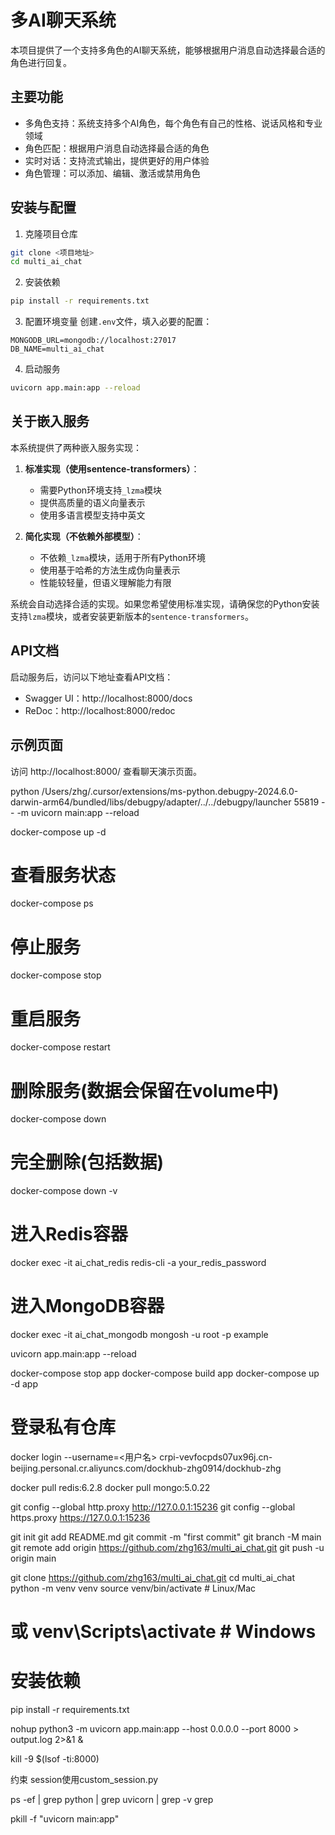 # 多AI聊天系统

本项目提供了一个支持多角色的AI聊天系统，能够根据用户消息自动选择最合适的角色进行回复。

## 主要功能

- 多角色支持：系统支持多个AI角色，每个角色有自己的性格、说话风格和专业领域
- 角色匹配：根据用户消息自动选择最合适的角色
- 实时对话：支持流式输出，提供更好的用户体验
- 角色管理：可以添加、编辑、激活或禁用角色

## 安装与配置

1. 克隆项目仓库
```bash
git clone <项目地址>
cd multi_ai_chat
```

2. 安装依赖
```bash
pip install -r requirements.txt
```

3. 配置环境变量
创建`.env`文件，填入必要的配置：
```
MONGODB_URL=mongodb://localhost:27017
DB_NAME=multi_ai_chat
```

4. 启动服务
```bash
uvicorn app.main:app --reload
```

## 关于嵌入服务

本系统提供了两种嵌入服务实现：

1. **标准实现（使用sentence-transformers）**：
   - 需要Python环境支持`_lzma`模块
   - 提供高质量的语义向量表示
   - 使用多语言模型支持中英文

2. **简化实现（不依赖外部模型）**：
   - 不依赖`_lzma`模块，适用于所有Python环境
   - 使用基于哈希的方法生成伪向量表示
   - 性能较轻量，但语义理解能力有限

系统会自动选择合适的实现。如果您希望使用标准实现，请确保您的Python安装支持`lzma`模块，或者安装更新版本的`sentence-transformers`。

## API文档

启动服务后，访问以下地址查看API文档：
- Swagger UI：http://localhost:8000/docs
- ReDoc：http://localhost:8000/redoc

## 示例页面

访问 http://localhost:8000/ 查看聊天演示页面。 



python /Users/zhg/.cursor/extensions/ms-python.debugpy-2024.6.0-darwin-arm64/bundled/libs/debugpy/adapter/../../debugpy/launcher 55819 -- -m uvicorn main:app --reload 



docker-compose up -d

# 查看服务状态
docker-compose ps

# 停止服务
docker-compose stop

# 重启服务
docker-compose restart

# 删除服务(数据会保留在volume中)
docker-compose down

# 完全删除(包括数据)
docker-compose down -v


# 进入Redis容器
docker exec -it ai_chat_redis redis-cli -a your_redis_password

# 进入MongoDB容器
docker exec -it ai_chat_mongodb mongosh -u root -p example


uvicorn app.main:app --reload 


docker-compose stop app
docker-compose build app
docker-compose up -d app


# 登录私有仓库
docker login --username=<用户名> crpi-vevfocpds07ux96j.cn-beijing.personal.cr.aliyuncs.com/dockhub-zhg0914/dockhub-zhg


docker pull redis:6.2.8
docker pull mongo:5.0.22


git config --global http.proxy http://127.0.0.1:15236
git config --global https.proxy https://127.0.0.1:15236

git init
git add README.md
git commit -m "first commit"
git branch -M main
git remote add origin https://github.com/zhg163/multi_ai_chat.git
git push -u origin main


git clone https://github.com/zhg163/multi_ai_chat.git
cd multi_ai_chat
python -m venv venv
source venv/bin/activate  # Linux/Mac
# 或 venv\Scripts\activate  # Windows

# 安装依赖
pip install -r requirements.txt

nohup python3 -m uvicorn app.main:app --host 0.0.0.0 --port 8000 > output.log 2>&1 &


kill -9 $(lsof -ti:8000)


约束
session使用custom_session.py

ps -ef | grep python | grep uvicorn | grep -v grep

pkill -f "uvicorn main:app"